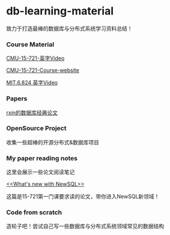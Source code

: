 # db-learning-material
致力于打造最棒的数据库与分布式系统学习资料总结！

### Course Material

[CMU-15-721-英字Video](https://www.bilibili.com/video/BV1Wz411b7sD?from=search&seid=1785395184520069316)

[CMU-15-721-Course-website ](https://15721.courses.cs.cmu.edu/spring2017/schedule.html)

[MIT.6.824 英字Video](https://www.bilibili.com/video/av91748150)

### Papers

[rxin的数据库经典论文](https://github.com/rxin/db-readings#data-parallel)

### OpenSource Project

收集一些超棒的开源分布式&数据库项目

### My paper reading notes

这里会展示一些论文阅读笔记

[<<What's new with NewSQL>>](https://github.com/AlexanderChiuluvB/db-learning-material/tree/master/CMU-15-721/Lec-01-History-Of-Databases)

这篇是15-721第一门课要求读的论文，带你进入NewSQL新领域！


### Code from scratch

造轮子吧！尝试自己写一些数据库与分布式系统领域常见的数据结构


